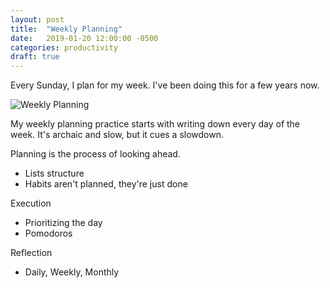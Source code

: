 ```yaml
---
layout: post
title:  "Weekly Planning"
date:   2019-01-20 12:00:00 -0500
categories: productivity
draft: true
---
```


Every Sunday, I plan for my week. I've been doing this for a few years now.

![Weekly Planning](https://cl.ly/be1621c0fb26/Image%202019-01-19%20at%2010.53.44%20PM.png)

My weekly planning practice starts with writing down every day of the week. It's archaic and slow, but it cues a slowdown.

Planning is the process of looking ahead.
* Lists structure
* Habits aren't planned, they're just done

Execution
* Prioritizing the day
* Pomodoros

Reflection
* Daily, Weekly, Monthly

